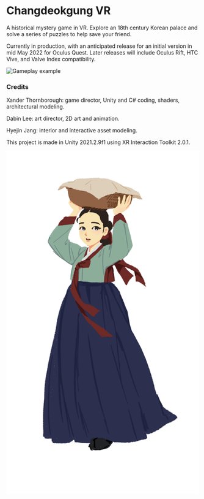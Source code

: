 # Changdeokgung VR
A historical mystery game in VR. Explore an 18th century Korean palace and solve a series of puzzles to help save your friend.

Currently in production, with an anticipated release for an initial version in mid May 2022 for Oculus Quest. Later releases will include Oculus Rift, HTC Vive, and Valve Index compatibility. 

![Gameplay example](Media/changdeokgung_vr_semester1.gif)

### Credits

Xander Thornborough: game director, Unity and C# coding, shaders, architectural modeling.

Dabin Lee: art director, 2D art and animation.

Hyejin Jang: interior and interactive asset modeling.


This project is made in Unity 2021.2.9f1 using XR Interaction Toolkit 2.0.1.

![Main character art](Media/Gungnyeo.png)